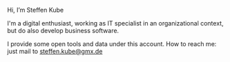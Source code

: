 Hi, I’m Steffen Kube

I'm a digital enthusiast, working as IT specialist in an organizational context, but do also develop business software.

I provide some open tools and data under this account.
How to reach me: just mail to steffen.kube@gmx.de

<!---
qbicode/qbicode is a ✨ special ✨ repository because its `README.md` (this file) appears on your GitHub profile.
You can click the Preview link to take a look at your changes.
--->
